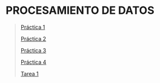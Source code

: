 # PROCESAMIENTO DE DATOS 

> [Práctica 1](https://github.com/erickgt00/PD_MCD/blob/main/pract1_PC.pdf)
> 
> [Práctica 2](https://github.com/erickgt00/PD_MCD/blob/main/Practica_2.ipynb)
> 
> [Práctica 3](https://github.com/erickgt00/PD_MCD/blob/main/Practica3.ipynb)
> 
> [Práctica 4](https://github.com/erickgt00/PD_MCD/blob/main/Practica4.ipynb)
> 
> [Tarea 1]()
